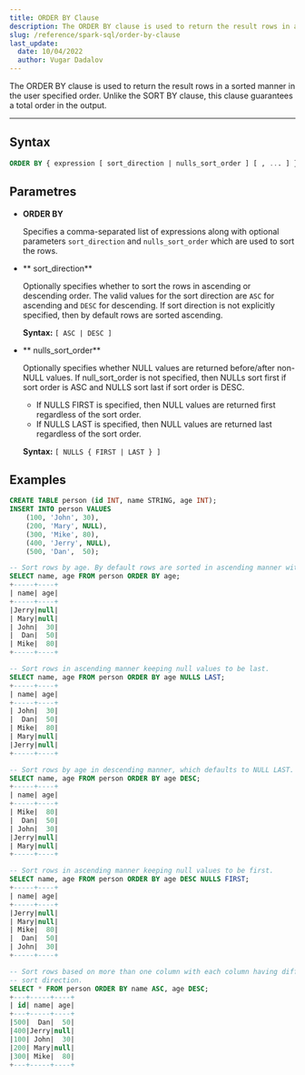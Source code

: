 ```yaml
---
title: ORDER BY Clause
description: The ORDER BY clause is used to return the result rows in a sorted manner in the user specified order
slug: /reference/spark-sql/order-by-clause
last_update:
  date: 10/04/2022
  author: Vugar Dadalov
---
```


The ORDER BY clause is used to return the result rows in a sorted manner in the user specified order. Unlike the SORT BY clause, this clause guarantees a total order in the output.

---

## Syntax

```sql
ORDER BY { expression [ sort_direction | nulls_sort_order ] [ , ... ] }
```

## Parametres

- **ORDER BY**

  Specifies a comma-separated list of expressions along with optional parameters `sort_direction` and `nulls_sort_order` which are used to sort the rows.

- ** sort_direction**

  Optionally specifies whether to sort the rows in ascending or descending order. The valid values for the sort direction are `ASC` for ascending and `DESC` for descending. If sort direction is not explicitly specified, then by default rows are sorted ascending.

  **Syntax:** `[ ASC | DESC ]`

- ** nulls_sort_order**

  Optionally specifies whether NULL values are returned before/after non-NULL values. If null_sort_order is not specified, then NULLs sort first if sort order is ASC and NULLS sort last if sort order is DESC.

  - If NULLS FIRST is specified, then NULL values are returned first regardless of the sort order.
  - If NULLS LAST is specified, then NULL values are returned last regardless of the sort order.

  **Syntax:** `[ NULLS { FIRST | LAST } ]`

## Examples

```sql
CREATE TABLE person (id INT, name STRING, age INT);
INSERT INTO person VALUES
    (100, 'John', 30),
    (200, 'Mary', NULL),
    (300, 'Mike', 80),
    (400, 'Jerry', NULL),
    (500, 'Dan',  50);

-- Sort rows by age. By default rows are sorted in ascending manner with NULL FIRST.
SELECT name, age FROM person ORDER BY age;
+-----+----+
| name| age|
+-----+----+
|Jerry|null|
| Mary|null|
| John|  30|
|  Dan|  50|
| Mike|  80|
+-----+----+

-- Sort rows in ascending manner keeping null values to be last.
SELECT name, age FROM person ORDER BY age NULLS LAST;
+-----+----+
| name| age|
+-----+----+
| John|  30|
|  Dan|  50|
| Mike|  80|
| Mary|null|
|Jerry|null|
+-----+----+

-- Sort rows by age in descending manner, which defaults to NULL LAST.
SELECT name, age FROM person ORDER BY age DESC;
+-----+----+
| name| age|
+-----+----+
| Mike|  80|
|  Dan|  50|
| John|  30|
|Jerry|null|
| Mary|null|
+-----+----+

-- Sort rows in ascending manner keeping null values to be first.
SELECT name, age FROM person ORDER BY age DESC NULLS FIRST;
+-----+----+
| name| age|
+-----+----+
|Jerry|null|
| Mary|null|
| Mike|  80|
|  Dan|  50|
| John|  30|
+-----+----+

-- Sort rows based on more than one column with each column having different
-- sort direction.
SELECT * FROM person ORDER BY name ASC, age DESC;
+---+-----+----+
| id| name| age|
+---+-----+----+
|500|  Dan|  50|
|400|Jerry|null|
|100| John|  30|
|200| Mary|null|
|300| Mike|  80|
+---+-----+----+
```
